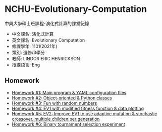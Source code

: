 # NCHU-Evolutionary-Computation
中興大學碩士班課程-演化式計算的課堂紀錄

 - 中文課名: 演化式計算
 - 英文課名: Evolutionary Computation
 - 修課學年: 1101(2021年)
 - 類別: 選修/3學分
 - 教師: LINDOR ERIC HENRICKSON
 - 授課語言: Eng

## Homework

 - [Homework #1: Main program & YAML configuration files](https://github.com/dec880126/NCHU-Evolutionary-Computation/blob/main/Homework/HW%2301.py)
 - [Homework #2: Object-oriented & Python classes](https://github.com/dec880126/NCHU-Evolutionary-Computation/blob/main/Homework/HW%2302.py)
 - [Homework #3: Fun with random numbers](https://github.com/dec880126/NCHU-Evolutionary-Computation/blob/main/Homework/HW%2303.py)
 - [Homework #4: EV1 with modified fitness function & data plotting](https://github.com/dec880126/NCHU-Evolutionary-Computation/blob/main/Homework/HW%2304.py)
 - [Homework #5: EV2: Improve EV1 to use adaptive mutation & stochastic crossover, multiple children per generation](https://github.com/dec880126/NCHU-Evolutionary-Computation/blob/main/Homework/HW%2305.py)
 - [Homework #6: Binary tournament selection experiment](https://github.com/dec880126/NCHU-Evolutionary-Computation/blob/main/Homework/HW%2306.py)

